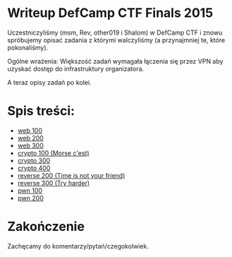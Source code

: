# Writeup DefCamp CTF Finals 2015

Uczestniczyliśmy (msm, Rev, other019 i Shalom) w DefCamp CTF i znowu spróbujemy opisać zadania z którymi walczyliśmy (a przynajmniej te, które pokonaliśmy).

Ogólne wrażenia:
Większość zadań wymagała łączenia się przez VPN aby uzyskać dostęp do infrastruktury organizatora.

A teraz opisy zadań po kolei.

# Spis treści:
* [web 100](web100)
* [web 200](web200)
* [web 300](web300)
* [crypto 100 (Morse c'est)](crypto100)
* [crypto 300](crypto300)
* [crypto 400](crypto400)
* [reverse 200 (Time is not your friend)](re_200_time_is_not_your_friend)
* [reverse 300 (Try harder)](re_300_tryharder)
* [pwn 100](pwn100)
* [pwn 200](pwn200)



# Zakończenie

Zachęcamy do komentarzy/pytań/czegokolwiek.
